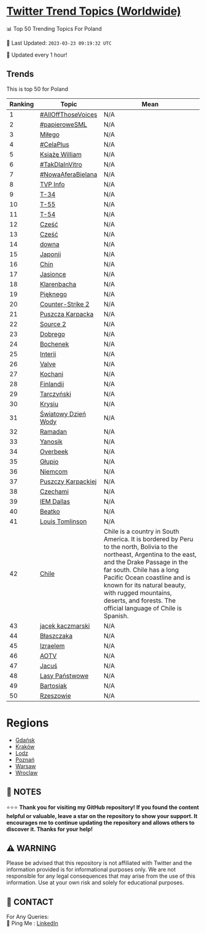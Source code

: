 [Twitter Trend Topics (Worldwide)](https://github.com/ErcinDedeoglu/Twitter-Trend-Topics)
==========


📊 Top 50 Trending Topics For Poland

📆 Last Updated: `2023-03-23 09:19:32 UTC`

🔧 Updated every 1 hour!


## Trends

This is top 50 for Poland

| Ranking | Topic | Mean |
| ------- | ------------ | ------------ |
| 1 | [#AllOffThoseVoices](http://twitter.com/search?q=%23AllOffThoseVoices) | N/A |
| 2 | [#papieroweSML](http://twitter.com/search?q=%23papieroweSML) | N/A |
| 3 | [Miłego](http://twitter.com/search?q=Mi%c5%82ego) | N/A |
| 4 | [#CelaPlus](http://twitter.com/search?q=%23CelaPlus) | N/A |
| 5 | [Książę William](http://twitter.com/search?q=Ksi%c4%85%c5%bc%c4%99+William) | N/A |
| 6 | [#TakDlaInVitro](http://twitter.com/search?q=%23TakDlaInVitro) | N/A |
| 7 | [#NowaAferaBielana](http://twitter.com/search?q=%23NowaAferaBielana) | N/A |
| 8 | [TVP Info](http://twitter.com/search?q=TVP+Info) | N/A |
| 9 | [T-34](http://twitter.com/search?q=T-34) | N/A |
| 10 | [T-55](http://twitter.com/search?q=T-55) | N/A |
| 11 | [T-54](http://twitter.com/search?q=T-54) | N/A |
| 12 | [Cześć](http://twitter.com/search?q=Cze%c5%9b%c4%87) | N/A |
| 13 | [Cześć](http://twitter.com/search?q=Cze%c5%9b%c4%87) | N/A |
| 14 | [downa](http://twitter.com/search?q=downa) | N/A |
| 15 | [Japonii](http://twitter.com/search?q=Japonii) | N/A |
| 16 | [Chin](http://twitter.com/search?q=Chin) | N/A |
| 17 | [Jasionce](http://twitter.com/search?q=Jasionce) | N/A |
| 18 | [Klarenbacha](http://twitter.com/search?q=Klarenbacha) | N/A |
| 19 | [Pięknego](http://twitter.com/search?q=Pi%c4%99knego) | N/A |
| 20 | [Counter-Strike 2](http://twitter.com/search?q=Counter-Strike+2) | N/A |
| 21 | [Puszcza Karpacka](http://twitter.com/search?q=Puszcza+Karpacka) | N/A |
| 22 | [Source 2](http://twitter.com/search?q=Source+2) | N/A |
| 23 | [Dobrego](http://twitter.com/search?q=Dobrego) | N/A |
| 24 | [Bochenek](http://twitter.com/search?q=Bochenek) | N/A |
| 25 | [Interii](http://twitter.com/search?q=Interii) | N/A |
| 26 | [Valve](http://twitter.com/search?q=Valve) | N/A |
| 27 | [Kochani](http://twitter.com/search?q=Kochani) | N/A |
| 28 | [Finlandii](http://twitter.com/search?q=Finlandii) | N/A |
| 29 | [Tarczyński](http://twitter.com/search?q=Tarczy%c5%84ski) | N/A |
| 30 | [Krysiu](http://twitter.com/search?q=Krysiu) | N/A |
| 31 | [Światowy Dzień Wody](http://twitter.com/search?q=%c5%9awiatowy+Dzie%c5%84+Wody) | N/A |
| 32 | [Ramadan](http://twitter.com/search?q=Ramadan) | N/A |
| 33 | [Yanosik](http://twitter.com/search?q=Yanosik) | N/A |
| 34 | [Overbeek](http://twitter.com/search?q=Overbeek) | N/A |
| 35 | [Głupio](http://twitter.com/search?q=G%c5%82upio) | N/A |
| 36 | [Niemcom](http://twitter.com/search?q=Niemcom) | N/A |
| 37 | [Puszczy Karpackiej](http://twitter.com/search?q=Puszczy+Karpackiej) | N/A |
| 38 | [Czechami](http://twitter.com/search?q=Czechami) | N/A |
| 39 | [IEM Dallas](http://twitter.com/search?q=IEM+Dallas) | N/A |
| 40 | [Beatko](http://twitter.com/search?q=Beatko) | N/A |
| 41 | [Louis Tomlinson](http://twitter.com/search?q=Louis+Tomlinson) | N/A |
| 42 | [Chile](http://twitter.com/search?q=Chile) | Chile is a country in South America. It is bordered by Peru to the north, Bolivia to the northeast, Argentina to the east, and the Drake Passage in the far south. Chile has a long Pacific Ocean coastline and is known for its natural beauty, with rugged mountains, deserts, and forests. The official language of Chile is Spanish. |
| 43 | [jacek kaczmarski](http://twitter.com/search?q=jacek+kaczmarski) | N/A |
| 44 | [Błaszczaka](http://twitter.com/search?q=B%c5%82aszczaka) | N/A |
| 45 | [Izraelem](http://twitter.com/search?q=Izraelem) | N/A |
| 46 | [AOTV](http://twitter.com/search?q=AOTV) | N/A |
| 47 | [Jacuś](http://twitter.com/search?q=Jacu%c5%9b) | N/A |
| 48 | [Lasy Państwowe](http://twitter.com/search?q=Lasy+Pa%c5%84stwowe) | N/A |
| 49 | [Bartosiak](http://twitter.com/search?q=Bartosiak) | N/A |
| 50 | [Rzeszowie](http://twitter.com/search?q=Rzeszowie) | N/A |



# Regions

* [Gdańsk](</Poland/Gdańsk.md>)
* [Kraków](</Poland/Kraków.md>)
* [Lodz](</Poland/Lodz.md>)
* [Poznań](</Poland/Poznań.md>)
* [Warsaw](</Poland/Warsaw.md>)
* [Wroclaw](</Poland/Wroclaw.md>)



## 📝 NOTES

⭐⭐⭐ **Thank you for visiting my GitHub repository! If you found the content helpful or valuable, leave a star on the repository to show your support. It encourages me to continue updating the repository and allows others to discover it. Thanks for your help!**


## ⚠️ WARNING

Please be advised that this repository is not affiliated with Twitter and the information provided is for informational purposes only. We are not responsible for any legal consequences that may arise from the use of this information. Use at your own risk and solely for educational purposes.


## 📨 CONTACT

 For Any Queries:  
            🏓 Ping Me : [LinkedIn](https://www.linkedin.com/in/ercindedeoglu/)
